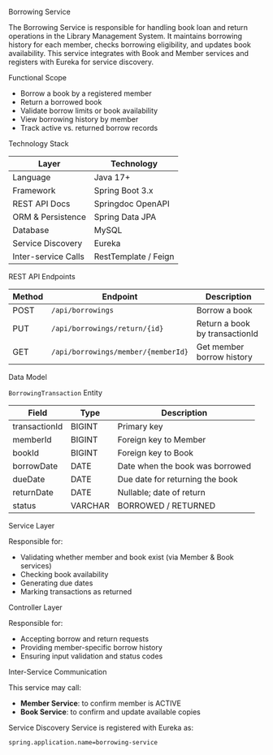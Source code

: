  Borrowing Service

The Borrowing Service is responsible for handling book loan and return operations in the Library Management System. It maintains borrowing history for each member, checks borrowing eligibility, and updates book availability. This service integrates with Book and Member services and registers with Eureka for service discovery.


 Functional Scope

- Borrow a book by a registered member
- Return a borrowed book
- Validate borrow limits or book availability
- View borrowing history by member
- Track active vs. returned borrow records


 Technology Stack

| Layer              | Technology             |
|--------------------|------------------------|
| Language           | Java 17+               |
| Framework          | Spring Boot 3.x        |
| REST API Docs      | Springdoc OpenAPI      |
| ORM & Persistence  | Spring Data JPA        |
| Database           | MySQL                  |
| Service Discovery  | Eureka                 |
| Inter-service Calls| RestTemplate / Feign   |


 REST API Endpoints

| Method | Endpoint                           | Description                    |
|--------|------------------------------------|--------------------------------|
| POST   | `/api/borrowings`                  | Borrow a book                  |
| PUT    | `/api/borrowings/return/{id}`      | Return a book by transactionId |
| GET    | `/api/borrowings/member/{memberId}`| Get member borrow history      |


Data Model

`BorrowingTransaction` Entity

| Field         | Type     | Description                           |
|---------------|----------|---------------------------------------|
| transactionId | BIGINT   | Primary key                           |
| memberId      | BIGINT   | Foreign key to Member                 |
| bookId        | BIGINT   | Foreign key to Book                   |
| borrowDate    | DATE     | Date when the book was borrowed       |
| dueDate       | DATE     | Due date for returning the book       |
| returnDate    | DATE     | Nullable; date of return              |
| status        | VARCHAR  | BORROWED / RETURNED                   |


 Service Layer

Responsible for:
- Validating whether member and book exist (via Member & Book services)
- Checking book availability
- Generating due dates
- Marking transactions as returned


 Controller Layer

Responsible for:
- Accepting borrow and return requests
- Providing member-specific borrow history
- Ensuring input validation and status codes


 Inter-Service Communication

This service may call:
- **Member Service**: to confirm member is ACTIVE
- **Book Service**: to confirm and update available copies


 Service Discovery
Service is registered with Eureka as:

```properties
spring.application.name=borrowing-service
